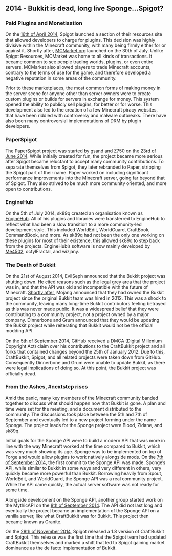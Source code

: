 ## 2014 - Bukkit is dead, long live Sponge...Spigot?

### Paid Plugins and Monetisation

On the [16th of April 2014](https://www.spigotmc.org/threads/did-you-know-google-authenticator-premium-resources.16306/), Spigot launched a section of their resources site that allowed developers to charge for plugins. This decision was highly divisive within the Minecraft community, with many being firmly either for or against it. Shortly after, [MCMarket.org](https://www.mc-market.org/) launched on the 30th of July. Unlike Spigot Resources, MCMarket was home to all kinds of transactions. It became common to see people trading worlds, plugins, or even entire servers. MCMarket also allowed players to trade Minecraft accounts, contrary to the terms of use for the game, and therefore developed a negative reputation in some areas of the community.

Prior to these marketplaces, the most common forms of making money in the server scene for anyone other than server owners were to create custom plugins or builds for servers in exchange for money. This system opened the ability to publicly sell plugins, for better or for worse. This development also led to the creation of a few Minecraft piracy websites, that have been riddled with controversy and malware outbreaks. There have also been many controversial implementations of DRM by plugin developers.

### PaperSpigot

The PaperSpigot project was started by gsand and Z750 on the [23rd of June 2014](https://github.com/PaperMC/Paper/commit/b9179a0a04ab1fa4e95e88aa59cdebc9c73dc433). While initially created for fun, the project became more serious after Spigot became reluctant to accept many community contributions. To separate themselves from Spigot, they later rebranded to Paper, stripping the Spigot part of their name. Paper worked on including significant performance improvements into the Minecraft server, going far beyond that of Spigot. They also strived to be much more community oriented, and more open to contributions.

### EngineHub

On the 5th of July 2014, sk89q created an organisation known as [EngineHub](https://enginehub.org/). All of his plugins and libraries were transferred to EngineHub to reflect what had been a slow transition to a more community-led development style. This included WorldEdit, WorldGuard, CraftBook, CommandBook, and more. As sk89q had not been the only one working on these plugins for most of their existence, this allowed sk89q to step back from the projects. EngineHub’s software is now mainly developed by [Me4502](https://madelinemiller.dev/contact/), octylFractal, and wizjany.

### The Death of Bukkit

On the 21st of August 2014, EvilSeph announced that the Bukkit project was shutting down. He cited reasons such as the legal grey area that the project was in, and that the API was old and incompatible with the future of Minecraft. [Shortly after](http://web.archive.org/web/20140909045841/https://storify.com/lukegb/the-tale-of-bukkit-for-minecraft-1-8), Mojang announced that they had owned the Bukkit project since the original Bukkit team was hired in 2012. This was a shock to the community, leaving many long-time Bukkit contributors feeling betrayed as this was never made public. It was a widespread belief that they were contributing to a community project, not a project owned by a major company. Dinnerbone and Grum announced that they would be updating the Bukkit project while reiterating that Bukkit would not be the official modding API.

On the [5th of September 2014](https://github.com/github/dmca/blob/master/2014/2014-09-05-CraftBukkit.md), GitHub received a DMCA (Digital Millenium Copyright Act) claim over his contributions to the CraftBukkit project and all forks that contained changes beyond the 25th of January 2012. Due to this, CraftBukkit, Spigot, and all related projects were taken down from GitHub. Consequently Dinnerbone and Grum were unable to update Bukkit, as there were legal implications of doing so. At this point, the Bukkit project was officially dead.

### From the Ashes, #nextstep rises

Amid the panic, many key members of the Minecraft community banded together to discuss what should happen now that Bukkit is gone. A plan and time were set for the meeting, and a document distributed to the community. The discussions took place between the 5th and 7th of September and eventually led to a new project forming under the name Sponge. The project leads for the Sponge project were Blood, Zidane, and sk89q.

Initial goals for the Sponge API were to build a modern API that was more in line with the way Minecraft worked at the time compared to Bukkit, which was very much showing its age. Sponge was to be implemented on top of Forge and would allow plugins to work natively alongside mods. On the [7th of September 2014](https://github.com/SpongePowered/SpongeAPI/commit/5a96c646c017fb853ee0260ca2c213445e7acdd6), the first commit to the Sponge API was made. Sponge’s API, while similar to Bukkit in some ways and very different in others, very quickly became more powerful than Bukkit. Borrowing heavily from Spout, WorldEdit, and WorldGuard, the Sponge API was a real community project. While the API came quickly, the actual server software was not ready for some time.

Alongside development on the Sponge API, another group started work on the MythicAPI on the [8th of September 2014](https://github.com/jamierocks/Granite/commit/47d23d16545e7975f14dc5fc32ca9e7015dad0e1). The API did not last long and eventually the project became an implementation of the Sponge API on a vanilla server, like what CraftBukkit was for Bukkit. This project then became known as Granite.

On the [28th of November 2014](https://www.spigotmc.org/threads/bukkit-craftbukkit-spigot-1-8.36598/), Spigot released a 1.8 version of CraftBukkit and Spigot. This release was the first time that the Spigot team had updated CraftBukkit themselves and marked a shift that led to Spigot gaining market dominance as the de facto implementation of Bukkit.
